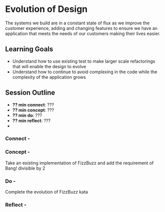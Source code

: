 # Evolution of Design

The systems we build are in a constant state of flux as we improve the customer experience, adding and changing features
to ensure we have an application that meets the needs of our customers making their lives easier.

## Learning Goals
  - Understand how to use existing test to make larger scale refactorings that will enable the design to evolve 
  - Understand how to continue to avoid complexing in the code while the complexity of the application grows

## Session Outline
- **?? min connect**: ???
- **?? min concept**: ???
- **?? min do**: ???
- **?? min reflect**: ???
-
### Connect -

### Concept -

Take an existing implementation of FizzBuzz and add the requirement of Bang! divisible by 2

### Do -

Complete the evolution of FizzBuzz kata

### Reflect - 